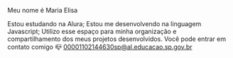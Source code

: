 Meu nome é Maria Elisa

Estou estudando na Alura;
Estou me desenvolvendo na linguagem Javascript;
Utilizo esse espaço para minha organização e compartilhamento dos meus projetos desenvolvidos.
Você pode entrar em contato comigo 📪
00001102144630sp@al.educacao.sp.gov.br

